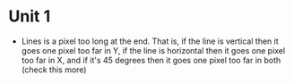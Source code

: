 # Unit 1
- Lines is a pixel too long at the end. That is, if the line is vertical then it goes one pixel too far in Y, if the line is horizontal then it goes one pixel too far in X, and if it's 45 degrees then it goes one pixel too far in both (check this more)